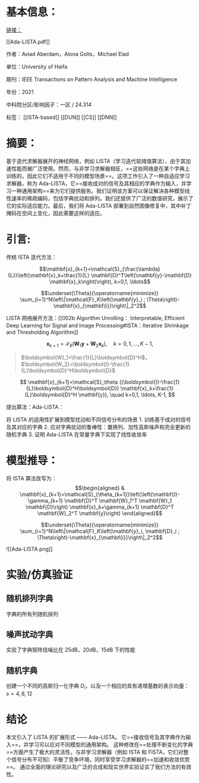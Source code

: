 # 基本信息：

[链接：](https://arxiv.org/abs/2001.08456)

[[Ada-LISTA.pdf]]

作者：Aviad Aberdam，Alona Golts，Michael Elad

单位：University of Haifa

期刊：IEEE Transactions on Pattern Analysis and Machine Intelligence

年份：2021

中科院分区/影响因子：一区 / 24.314

标签： [[ISTA-based]] [[DUN]] [[CS]] [[DNN]]


# 摘要：

基于迭代求解器展开的神经网络，例如 LISTA（学习迭代软阈值算法），由于其加速性能而被广泛使用。然而，与非学习求解器相反，==这些网络是在某个字典上训练的，因此它们不适用于不同的模型场景==。这项工作引入了一种自适应学习求解器，称为 Ada-LISTA，它==接收成对的信号及其相应的字典作为输入，并学习一种通用架构==来为它们提供服务。我们证明该方案可以保证解决各种模型线性速率的稀疏编码，包括字典扰动和排列。我们还提供了广泛的数值研究，展示了它的实际适应能力。最后，我们将 Ada-LISTA 部署到自然图像修复中，其中补丁掩码在空间上变化，因此需要这样的适应。

# 引言:

传统 ISTA 迭代方法：

$$\mathbf{x}_{k+1}=\mathcal{S}_{\frac{\lambda}{L}}\left(\mathbf{x}_k+\frac{1}{L} \mathbf{D}^T\left(\mathbf{y}-\mathbf{D} \mathbf{x}_k\right)\right), k=0,1, \ldots$$

$$\underset{\Theta}{\operatorname{minimize}} \sum_{i=1}^N\left\|\mathcal{F}_K\left(\mathbf{y}_i ; \Theta\right)-\mathbf{x}_{\mathbf{i}}\right\|_2^2$$

LISTA 网络展开方法：[[002b Algorithm Unrolling： Interpretable, Efficient Deep Learning for Signal and Image Processing#ISTA：Iterative Shrinkage and Thresholding Algorithm]]

$$\mathbf{x}_{k+1}=\mathcal{S}_\theta\left(\mathbf{W}_1 \mathbf{y}+\mathbf{W}_2 \mathbf{x}_k\right), \quad k=0,1, \ldots, K-1,$$
>$\boldsymbol{W}_1=\frac{1}{L}\boldsymbol{D}^H$， $\boldsymbol{W_2}=\boldsymbol{I}-\frac{1}{L}\boldsymbol{D}^H\boldsymbol{D}$

$$
\mathbf{x}_{k+1}=\mathcal{S}_\theta ((\boldsymbol{I}-\frac{1}{L}\boldsymbol{D}^H\boldsymbol{D}) \mathbf{x}_k+\frac{1}{L}\boldsymbol{D}^H \mathbf{y}), \quad k=0,1, \ldots, K-1,
$$

提出算法：Ada-LISTA：

将 LISTA 的适用性扩展到模型扰动和不同信号分布的场景
	1. 训练基于成对的信号及其对应的字典
	2. 应对字典扰动的鲁棒性：置换列、加性高斯噪声和完全更新的随机字典
	3. 证明 Ada-LISTA 在常量字典下实现了线性收敛率

# 模型推导：

将 ISTA 算法改写为：
$$\begin{aligned}
& \mathbf{x}_{k+1}=\mathcal{S}_{\theta_{k+1}}\left(\left(\mathbf{I}-\gamma_{k+1} \mathbf{D}^T \mathbf{W}_1^T \mathbf{W}_1 \mathbf{D}\right) \mathbf{x}_k+\gamma_{k+1} \mathbf{D}^T \mathbf{W}_2^T \mathbf{y}\right)
\end{aligned}$$

$$\underset{\Theta}{\operatorname{minimize}} \sum_{i=1}^N\left\|\mathcal{F}_K\left(\mathbf{y}_i, \mathbf{D}_i ; \Theta\right)-\mathbf{x}_{\mathbf{i}}\right\|_2^2$$

![[Ada-LISTA.png]]

# 实验/仿真验证

## 随机排列字典

字典的所有列随机排列

## 噪声扰动字典

实验了字典矩阵信噪比在 25dB，20dB，15dB 下的性能

## 随机字典

创建一个不同的高斯归一化字典 $D_i$，以及一个相应的具有递增基数的表示向量：$s = 4, 8, 12$

# 结论

本文引入了 LISTA 的扩展形式 —— Ada-LISTA。
它==接收信号及其字典作为输入==，并学习可以应对不同模型的通用架构。
这种修改在==处理不断变化的字典==方面产生了极大的灵活性，与非学习求解器（例如 ISTA 和 FISTA，它们对整个信号分布不可知）平衡了竞争环境，同时享受学习求解器的==加速和收敛优势==。
通过全面的理论研究以及广泛的合成和现实世界实验证实了我们方法的有效性。